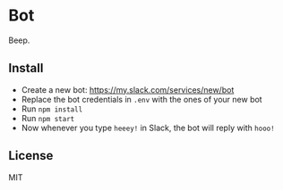 # Bot

Beep.

## Install
* Create a new bot: https://my.slack.com/services/new/bot
* Replace the bot credentials in `.env` with the ones of your new bot
* Run `npm install`
* Run `npm start`
* Now whenever you type `heeey!` in Slack, the bot will reply with `hooo!`

## License
MIT
